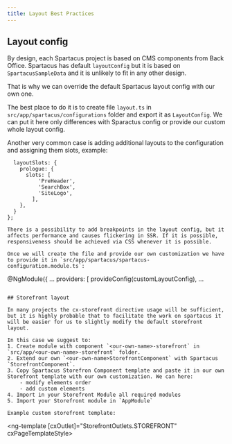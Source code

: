 ```yaml
---
title: Layout Best Practices
---
```


## Layout config

By design, each Spartacus project is based on CMS components from Back Office. Spartacus has default `layoutConfig` but it is based on `SpartacusSampleData` and it is unlikely to fit in any other design.

That is why we can override the default Spartacus layout config with our own one.

The best place to do it is to create file `layout.ts` in `src/app/spartacus/configurations` folder and export it as `LayoutConfig`. We can put it here only differences with Sparactus config or provide our custom whole layout config.

Another very common case is adding additional layouts to the configuration and assigning them slots, example:

```export const customLayoutConfig: LayoutConfig = {
  layoutSlots: {
    prologue: {
      slots: [
          'PreHeader',
          'SearchBox',
          'SiteLogo',
        ],
    },
  }
};

There is a possibility to add breakpoints in the layout config, but it affects performance and causes flickering in SSR. If it is possible, responsiveness should be achieved via CSS whenever it is possible.

Once we will create the file and provide our own customization we have to provide it in `src/app/spartacus/spartacus-configuration.module.ts`:

```
@NgModule({
    ...
    providers: [
        provideConfig(customLayoutConfig),
    ...

```

## Storefront layout

In many projects the cx-storefront directive usage will be sufficient, but it is highly probable that to facilitate the work on spartacus it will be easier for us to slightly modify the default storefront layout.

In this case we suggest to:
1. Create module with component `<our-own-name>-storefront` in `src/app/<our-own-name>-storefront` folder.
2. Extend our own `<our-own-name>StorefrontComponent` with Spartacus `StorefrontComponent`.
3. Copy Spartacus Storefron Component template and paste it in our own Storefront template with our own customization. We can here:
    - modify elements order
    - add custom elements
4. Import in your Storefront Module all required modules
5. Import your Storefront module in `AppModule`

Example custom storefront template:

```
<ng-template [cxOutlet]="StorefrontOutlets.STOREFRONT" cxPageTemplateStyle>
  <cx-page-layout section="prologue"></cx-page-layout>

  <ng-template cxOutlet="cx-header">
    <header
      cxSkipLink="cx-header"
      [cxFocus]="{ disableMouseFocus: true }"
      [class.is-expanded]="isExpanded$ | async"
      (keydown.escape)="collapseMenu()"
      (click)="collapseMenuIfClickOutside($event)"
    >
      <cx-page-layout section="header"></cx-page-layout>
      <cx-page-layout section="navigation"></cx-page-layout>
    </header>
    <cx-page-slot position="BottomHeaderSlot"></cx-page-slot>
    <cx-global-message
      aria-atomic="true"
      aria-live="assertive"
    ></cx-global-message>
  </ng-template>

  <main cxSkipLink="cx-main" [cxFocus]="{ disableMouseFocus: true }">
    <router-outlet></router-outlet>
  </main>

  <ng-template cxOutlet="cx-footer">
    <footer cxSkipLink="cx-footer" [cxFocus]="{ disableMouseFocus: true }">
      <cx-page-layout section="footer"></cx-page-layout>
    </footer>
  </ng-template>

  <cx-page-layout section="bottom-info"></cx-page-layout>
</ng-template>

```
